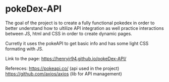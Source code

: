 # pokeDex-API

The goal of the project is to create a fully functional pokedex in order to better understand how to ultilize API integration as well practice interactions between JS, html and CSS in order to create dynamic pages.

Curretly it uses the pokeAPI to get basic info and has some light CSS formating with JS.

Link to the page: https://henryjr94.github.io/pokeDex-API/

Refereces:
https://pokeapi.co/ (api used in the project)
https://github.com/axios/axios (lib for API management)